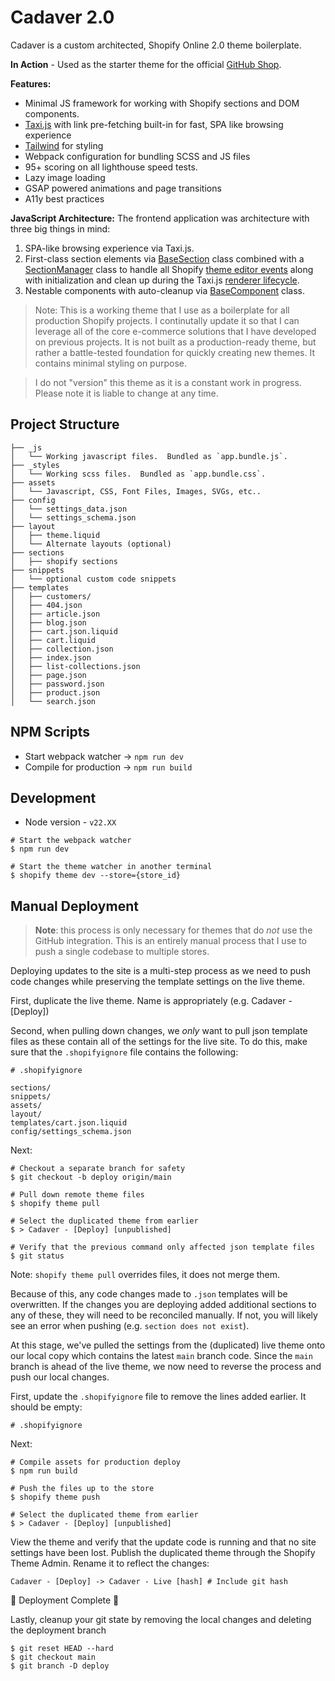 # Cadaver 2.0

Cadaver is a custom architected, Shopify Online 2.0 theme boilerplate.

__In Action__ - Used as the starter theme for the official [GitHub Shop](https://thegithubshop.com/).

__Features:__
- Minimal JS framework for working with Shopify sections and DOM components.
- [Taxi.js](https://taxi.js.org/) with link pre-fetching built-in for fast, SPA like browsing experience
- [Tailwind](https://v3.tailwindcss.com/) for styling
- Webpack configuration for bundling SCSS and JS files
- 95+ scoring on all lighthouse speed tests.
- Lazy image loading
- GSAP powered animations and page transitions
- A11y best practices

__JavaScript Architecture:__
The frontend application was architecture with three big things in mind:
1. SPA-like browsing experience via Taxi.js.
2. First-class section elements via [BaseSection](_scripts/sections/base.js) class combined with a [SectionManager](_scripts/core/sectionManager.js) class to handle all Shopify [theme editor events](https://shopify.dev/docs/storefronts/themes/best-practices/editor/integrate-sections-and-blocks) along with initialization and clean up during the Taxi.js [renderer lifecycle](https://taxi.js.org/renderers/).
3. Nestable components with auto-cleanup via [BaseComponent]((_scripts/components/base.js)) class.

> Note: This is a working theme that I use as a boilerplate for all production Shopify projects.  I continutally update it so that I can leverage all of the core e-commerce solutions that I have developed on previous projects.  It is not built as a production-ready theme, but rather a battle-tested foundation for quickly creating new themes.  It contains minimal styling on purpose.

> I do not "version" this theme as it is a constant work in progress.  Please note it is liable to change at any time.

## Project Structure

```
├── _js
│   └── Working javascript files.  Bundled as `app.bundle.js`.
├── _styles
│   └── Working scss files.  Bundled as `app.bundle.css`.
├── assets
│   └── Javascript, CSS, Font Files, Images, SVGs, etc..
├── config
│   └── settings_data.json
│   └── settings_schema.json
├── layout
│   ├── theme.liquid
│   └── Alternate layouts (optional)
├── sections
│   ├── shopify sections
├── snippets
│   └── optional custom code snippets
├── templates
│   ├── customers/
│   ├── 404.json
│   ├── article.json
│   ├── blog.json
│   ├── cart.json.liquid
│   ├── cart.liquid
│   ├── collection.json
│   ├── index.json
│   ├── list-collections.json
│   ├── page.json
│   ├── password.json
│   ├── product.json
│   └── search.json
```

## NPM Scripts

- Start webpack watcher -> `npm run dev`
- Compile for production -> `npm run build`

## Development

- Node version - `v22.XX`

```
# Start the webpack watcher
$ npm run dev

# Start the theme watcher in another terminal
$ shopify theme dev --store={store_id}
```

## Manual Deployment
> __Note__: this process is only necessary for themes that do _not_ use the GitHub integration.  This is an entirely manual process that I use to push a single codebase to multiple stores.

Deploying updates to the site is a multi-step process as we need to push code changes while preserving the template settings on the live theme.

First, duplicate the live theme.  Name is appropriately (e.g. Cadaver - [Deploy])

Second, when pulling down changes, we *only* want to pull json template files as these contain all of the settings for the live site.  To do this, make sure that the `.shopifyignore` file contains the following:

```
# .shopifyignore

sections/
snippets/
assets/
layout/
templates/cart.json.liquid
config/settings_schema.json
```

Next:
```
# Checkout a separate branch for safety
$ git checkout -b deploy origin/main

# Pull down remote theme files
$ shopify theme pull

# Select the duplicated theme from earlier
$ > Cadaver - [Deploy] [unpublished]

# Verify that the previous command only affected json template files
$ git status
```
Note: `shopify theme pull` overrides files, it does not merge them.

Because of this, any code changes made to `.json` templates will be overwritten.  If the changes you are deploying added additional sections to any of these, they will need to be reconciled manually.  If not, you will likely see an error when pushing (e.g. `section does not exist`).

At this stage, we've pulled the settings from the (duplicated) live theme onto our local copy which contains the latest `main` branch code.  Since the `main` branch is ahead of the live theme, we now need to reverse the process and push our local changes.

First, update the `.shopifyignore` file to remove the lines added earlier.  It should be empty:

```
# .shopifyignore

```

Next:
```
# Compile assets for production deploy
$ npm run build

# Push the files up to the store
$ shopify theme push

# Select the duplicated theme from earlier
$ > Cadaver - [Deploy] [unpublished]
```

View the theme and verify that the update code is running and that no site settings have been lost.  Publish the duplicated theme through the Shopify Theme Admin.  Rename it to reflect the changes:

```
Cadaver - [Deploy] -> Cadaver - Live [hash] # Include git hash
```

🎉 Deployment Complete 🎉

Lastly, cleanup your git state by removing the local changes and deleting the deployment branch
```
$ git reset HEAD --hard
$ git checkout main
$ git branch -D deploy
```